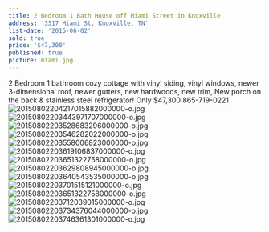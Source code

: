 ```yaml
---
title: 2 Bedroom 1 Bath House off Miami Street in Knoxville
address: '3317 Miami St, Knoxville, TN'
list-date: '2015-06-02'
sold: true
price: '$47,300'
published: true
picture: miami.jpg
---
```



2 Bedroom 1 bathroom cozy cottage with vinyl siding, vinyl windows, newer 3-dimensional roof, newer gutters, new hardwoods, new trim, New porch on the back & stainless steel refrigerator! Only $47,300 865-719-0221![20150802204217015882000000-o.jpg]({{site.baseurl}}/assets/images/main/20150802204217015882000000-o.jpg)![20150802203443971707000000-o.jpg]({{site.baseurl}}/assets/images/main/20150802203443971707000000-o.jpg)![20150802203528683296000000-o.jpg]({{site.baseurl}}/assets/images/main/20150802203528683296000000-o.jpg)![20150802203546282022000000-o.jpg]({{site.baseurl}}/assets/images/main/20150802203546282022000000-o.jpg)![20150802203558006823000000-o.jpg]({{site.baseurl}}/assets/images/main/20150802203558006823000000-o.jpg)![20150802203619106837000000-o.jpg]({{site.baseurl}}/assets/images/main/20150802203619106837000000-o.jpg)![20150802203651322758000000-o.jpg]({{site.baseurl}}/assets/images/main/20150802203651322758000000-o.jpg)![20150802203629808945000000-o.jpg]({{site.baseurl}}/assets/images/main/20150802203629808945000000-o.jpg)![20150802203640543535000000-o.jpg]({{site.baseurl}}/assets/images/main/20150802203640543535000000-o.jpg)![20150802203701515121000000-o.jpg]({{site.baseurl}}/assets/images/main/20150802203701515121000000-o.jpg)![20150802203651322758000000-o.jpg]({{site.baseurl}}/assets/images/main/20150802203651322758000000-o.jpg)![20150802203712039015000000-o.jpg]({{site.baseurl}}/assets/images/main/20150802203712039015000000-o.jpg)![20150802203734376044000000-o.jpg]({{site.baseurl}}/assets/images/main/20150802203734376044000000-o.jpg)![20150802203746361301000000-o.jpg]({{site.baseurl}}/assets/images/main/20150802203746361301000000-o.jpg)
